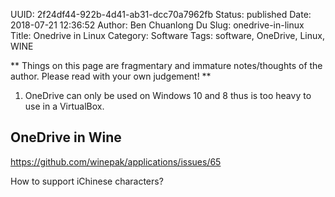 UUID: 2f24df44-922b-4d41-ab31-dcc70a7962fb
Status: published
Date: 2018-07-21 12:36:52
Author: Ben Chuanlong Du
Slug: onedrive-in-linux
Title: Onedrive in Linux
Category: Software
Tags: software, OneDrive, Linux, WINE

**
Things on this page are
fragmentary and immature notes/thoughts of the author.
Please read with your own judgement!
**



1. OneDrive can only be used on Windows 10 and 8 thus is too heavy to use in a VirtualBox.


## OneDrive in Wine 

https://github.com/winepak/applications/issues/65

How to support iChinese characters?